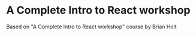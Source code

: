 # A Complete Intro to React workshop

Based on "A Complete Intro to React workshop" course by Brian Holt
